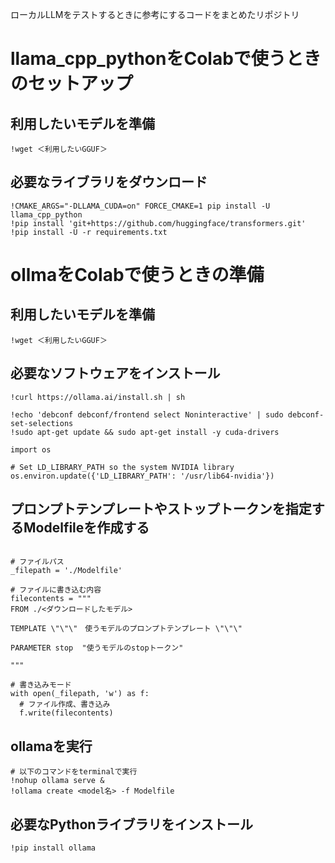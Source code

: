ローカルLLMをテストするときに参考にするコードをまとめたリポジトリ

# llama_cpp_pythonをColabで使うときのセットアップ

## 利用したいモデルを準備

```
!wget ＜利用したいGGUF＞
```

## 必要なライブラリをダウンロード

```
!CMAKE_ARGS="-DLLAMA_CUDA=on" FORCE_CMAKE=1 pip install -U llama_cpp_python
!pip install 'git+https://github.com/huggingface/transformers.git'
!pip install -U -r requirements.txt
```

# ollmaをColabで使うときの準備

## 利用したいモデルを準備

```
!wget ＜利用したいGGUF＞
```

## 必要なソフトウェアをインストール

```
!curl https://ollama.ai/install.sh | sh

!echo 'debconf debconf/frontend select Noninteractive' | sudo debconf-set-selections
!sudo apt-get update && sudo apt-get install -y cuda-drivers

import os

# Set LD_LIBRARY_PATH so the system NVIDIA library
os.environ.update({'LD_LIBRARY_PATH': '/usr/lib64-nvidia'})

```

## プロンプトテンプレートやストップトークンを指定するModelfileを作成する

```

# ファイルパス
_filepath = './Modelfile'

# ファイルに書き込む内容
filecontents = """
FROM ./<ダウンロードしたモデル>

TEMPLATE \"\"\"　使うモデルのプロンプトテンプレート \"\"\"

PARAMETER stop  "使うモデルのstopトークン"

"""

# 書き込みモード
with open(_filepath, 'w') as f:
  # ファイル作成、書き込み
  f.write(filecontents)
```

## ollamaを実行

```
# 以下のコマンドをterminalで実行
!nohup ollama serve &
!ollama create <model名> -f Modelfile
```

## 必要なPythonライブラリをインストール

```
!pip install ollama
```

